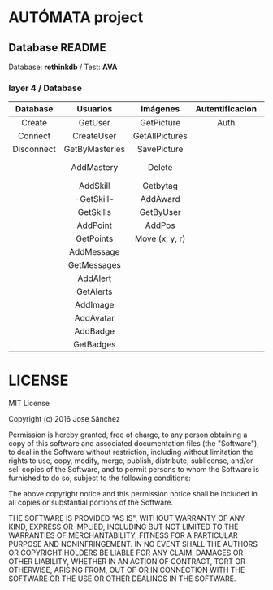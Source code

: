 # AUTÓMATA project
## Database README

Database: __rethinkdb__ / Test: __AVA__

### layer 4 / Database
| Database        | Usuarios         | Imágenes         | Autentificacion | Grid           | Challenges       |
|:---------------:|:----------------:|:----------------:|:---------------:|:--------------:|:----------------:|
| Create          | GetUser          | GetPicture       | Auth            | CreateGrid     | createChallenge  |
| Connect         | CreateUser       | GetAllPictures   |                 | GetGrid        | addUserChallenge |
| Disconnect      | GetByMasteries   | SavePicture      |                 | updateGrid     | getUserPoints    |
|                 | AddMastery       | Delete           |                 | -NewChallenge- | getChallengeTime |
|                 | AddSkill         | Getbytag         |                 |                |                  |
|                 | -GetSkill-       | AddAward         |                 |                |                  |
|                 | GetSkills        | GetByUser        |                 |                |                  |
|                 | AddPoint         | AddPos           |                 |                |                  |
|                 | GetPoints        | Move (x, y, r)   |                 |                |                  |
|                 | AddMessage       |                  |                 |                |                  |
|                 | GetMessages      |                  |                 |                |                  |
|                 | AddAlert         |                  |                 |                |                  |
|                 | GetAlerts        |                  |                 |                |                  |
|                 | AddImage         |                  |                 |                |                  |
|                 | AddAvatar        |                  |                 |                |                  |
|                 | AddBadge         |                  |                 |                |                  |
|                 | GetBadges        |                  |                 |                |                  |

# LICENSE
MIT License

Copyright (c) 2016 Jose Sánchez

Permission is hereby granted, free of charge, to any person obtaining a copy
of this software and associated documentation files (the "Software"), to deal
in the Software without restriction, including without limitation the rights
to use, copy, modify, merge, publish, distribute, sublicense, and/or sell
copies of the Software, and to permit persons to whom the Software is
furnished to do so, subject to the following conditions:

The above copyright notice and this permission notice shall be included in all
copies or substantial portions of the Software.

THE SOFTWARE IS PROVIDED "AS IS", WITHOUT WARRANTY OF ANY KIND, EXPRESS OR
IMPLIED, INCLUDING BUT NOT LIMITED TO THE WARRANTIES OF MERCHANTABILITY,
FITNESS FOR A PARTICULAR PURPOSE AND NONINFRINGEMENT. IN NO EVENT SHALL THE
AUTHORS OR COPYRIGHT HOLDERS BE LIABLE FOR ANY CLAIM, DAMAGES OR OTHER
LIABILITY, WHETHER IN AN ACTION OF CONTRACT, TORT OR OTHERWISE, ARISING FROM,
OUT OF OR IN CONNECTION WITH THE SOFTWARE OR THE USE OR OTHER DEALINGS IN THE
SOFTWARE.
